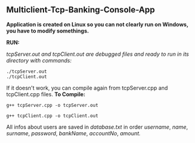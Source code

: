 ## Multiclient-Tcp-Banking-Console-App


   **Application is created on Linux so you can not clearly run on Windows, you have to modify somethings.**

**RUN:** 

*tcpServer.out and tcpClient.out are debugged files and ready to run in its directory with commands:*
```
./tcpServer.out
./tcpClient.out
```

If it doesn't work, you can compile again from tcpServer.cpp and tcpClient.cpp files.
**To Compile:**
```
g++ tcpServer.cpp -o tcpServer.out 

g++ tcpClient.cpp -o tcpClient.out 
```


All infos about users are saved in _database.txt_ in order _username_, _name_, _surname_, _password_, _bankName_, _accountNo_, _amount._

